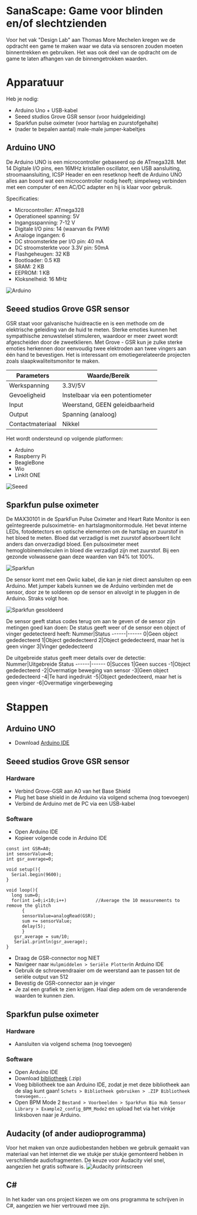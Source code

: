 # SanaScape: Game voor blinden en/of slechtzienden
Voor het vak "Design Lab" aan Thomas More Mechelen kregen we de opdracht een game te maken waar we data via sensoren zouden moeten binnentrekken en gebruiken. Het was ook deel van de opdracht om de game te laten afhangen van de binnengetrokken waarden.
# Apparatuur
Heb je nodig:
- Arduino Uno + USB-kabel
- Seeed studios Grove GSR sensor (voor huidgeleiding)
- Sparkfun pulse oximeter (voor hartslag en zuurstofgehalte)
- (nader te bepalen aantal) male-male jumper-kabeltjes
## Arduino UNO
De Arduino UNO is een microcontroller gebaseerd op de ATmega328. Met 14 Digitale I/O pins, een 16MHz kristallen oscillator, een USB aansluiting, stroomaansluiting, ICSP Header en een resetknop heeft de Arduino UNO alles aan boord wat een microcontroller nodig heeft; simpelweg verbinden met een computer of een AC/DC adapter en hij is klaar voor gebruik.

Specificaties:
- Microcontroller: ATmega328
- Operationeel spanning: 5V
- Ingangsspanning: 7-12 V
- Digitale I/O pins: 14 (waarvan 6x PWM)
- Analoge ingangen: 6
- DC stroomsterkte per I/O pin: 40 mA
- DC stroomsterkte voor 3.3V pin: 50mA
- Flashgeheugen: 32 KB
- Bootloader: 0.5 KB
- SRAM: 2 KB
- EEPROM: 1 KB
- Kloksnelheid: 16 MHz

![Arduino](arduino.jpg)
## Seeed studios Grove GSR sensor
GSR staat voor galvanische huidreactie en is een methode om de elektrische geleiding van de huid te meten. Sterke emoties kunnen het sympathische zenuwstelsel stimuleren, waardoor er meer zweet wordt afgescheiden door de zweetklieren. Met Grove - GSR kun je zulke sterke emoties herkennen door eenvoudig twee elektroden aan twee vingers aan één hand te bevestigen. Het is interessant om emotiegerelateerde projecten zoals slaapkwaliteitsmonitor te maken.

Parameters|Waarde/Bereik
----------|-------------
Werkspanning|3.3V/5V
Gevoeligheid|Instelbaar via een potentiometer
Input|Weerstand, GEEN geleidbaarheid
Output|Spanning (analoog)
Contactmateriaal|Nikkel

Het wordt ondersteund op volgende platformen:
- Arduino
- Raspberry Pi
- BeagleBone
- Wio
- LinkIt ONE

![Seeed](seeed.jpg)
## Sparkfun pulse oximeter
De MAX30101 in de SparkFun Pulse Oximeter and Heart Rate Monitor is een geïntegreerde pulsoximetrie- en hartslagmonitormodule. Het bevat interne LEDs, fotodetectors en optische elementen om de hartslag en zuurstof in het bloed te meten. Bloed dat verzadigd is met zuurstof absorbeert licht anders dan onverzadigd bloed. Een pulsoximeter meet hemoglobinemoleculen in bloed die verzadigd zijn met zuurstof. Bij een gezonde volwassene gaan deze waarden van 94% tot 100%.

![Sparkfun](sparkfun.jpg)

De sensor komt met een Qwiic kabel, die kan je niet direct aansluiten op een Arduino. Met jumper kabels kunnen we de Arduino verbinden met de sensor, door ze te solderen op de sensor en alsvolgt in te pluggen in de Arduino. Straks volgt hoe.

![Sparkfun gesoldeerd](sparkfun2.jpg)

De sensor geeft status codes terug om aan te geven of de sensor zijn metingen goed kan doen:
De status geeft weer of de sensor een object of vinger gedetecteerd heeft:
Nummer|Status
------|------
0|Geen object gededecteerd
1|Object gededecteerd
2|Object gededecteerd, maar het is geen vinger
3|Vinger gededecteerd

De uitgebreide  status geeft meer details over de detectie:
Nummer|Uitgebreide Status
------|------
0|Succes
1|Geen succes
-1|Object gededecteerd
-2|Overmatige beweging van sensor
-3|Geen object gededecteerd
-4|Te hard ingedrukt
-5|Object gededecteerd, maar het is geen vinger
-6|Overmatige vingerbeweging
# Stappen
## Arduino UNO
- Download [Arduino IDE](https://www.arduino.cc/en/Main/Software)
## Seeed studios Grove GSR sensor
### Hardware
- Verbind Grove-GSR aan A0 van het Base Shield
- Plug het base shield in de Arduino via volgend schema (nog toevoegen)
- Verbind de Arduino met de PC via een USB-kabel
### Software
- Open Arduino IDE
- Kopieer volgende code in Arduino IDE
```
const int GSR=A0;
int sensorValue=0;
int gsr_average=0;

void setup(){
  Serial.begin(9600);
}

void loop(){
  long sum=0;
  for(int i=0;i<10;i++)           //Average the 10 measurements to remove the glitch
      {
      sensorValue=analogRead(GSR);
      sum += sensorValue;
      delay(5);
      }
   gsr_average = sum/10;
   Serial.println(gsr_average);
}
```
- Draag de GSR-connector nog NIET
- Navigeer naar `Hulpmiddelen > Seriële Plotter`in Arduino IDE
- Gebruik de schroevendraaier om de weerstand aan te passen tot de seriële output van 512
- Bevestig de GSR-connector aan je vinger
- Je zal een grafiek te zien krijgen. Haal diep adem om de veranderende waarden te kunnen zien.
## Sparkfun pulse oximeter
### Hardware
- Aansluiten via volgend schema (nog toevoegen)
### Software
- Open Arduino IDE
- Download [bibliotheek](https://github.com/sparkfun/SparkFun_Bio_Sensor_Hub_Library/archive/master.zip) (.zip)
- Voeg bibliotheek toe aan Arduino IDE, zodat je met deze bibliotheek aan de slag kunt gaan! `Schets > Bibliotheek gebruiken > .ZIP Bibliotheek toevoegen...`
- Open BPM Mode 2 `Bestand > Voorbeelden > SparkFun Bio Hub Sensor Library > Example2_config_BPM_Mode2` en upload het via het vinkje linksboven naar je Arduino.
## Audacity (of ander audioprogramma)
Voor het maken van onze audiobestanden hebben we gebruik gemaakt van materiaal van het internet die we stukje per stukje gemonteerd hebben in verschillende audiofragmenten. De keuze voor Audacity viel snel, aangezien het gratis software is.
![Audacity printscreen](audacity.JPG)
## C#
In het kader van ons project kiezen we om ons programma te schrijven in C#, aangezien we hier vertrouwd mee zijn.
